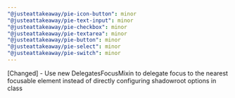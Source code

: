 ```yaml
---
"@justeattakeaway/pie-icon-button": minor
"@justeattakeaway/pie-text-input": minor
"@justeattakeaway/pie-checkbox": minor
"@justeattakeaway/pie-textarea": minor
"@justeattakeaway/pie-button": minor
"@justeattakeaway/pie-select": minor
"@justeattakeaway/pie-switch": minor
---
```


[Changed] - Use new DelegatesFocusMixin to delegate focus to the nearest focusable element instead of directly configuring shadowroot options in class
